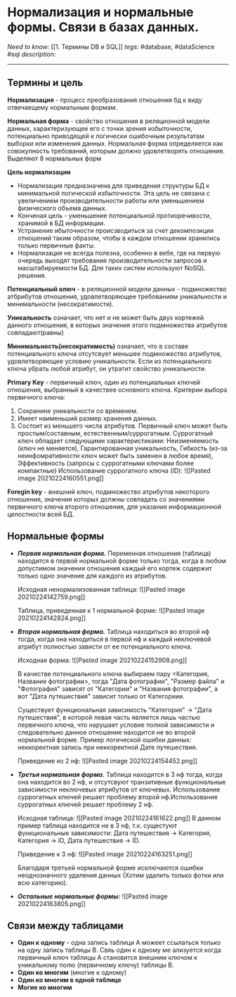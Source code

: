 # Нормализация и нормальные формы. Связи в базах данных.
*Need to know:* [[1. Термины DB и SQL]]
*tegs:* #database, #dataScience #sql 
*description:*

---
## Термины и цель
**Нормализация** - процесс преобразования отношения бд к виду отвечаещему нормальным формам.

**Нормальная форма** - свойство отношения в реляционной модели данных, характеризующее его с точки зрения избыточности, потенциально приводящей к логически ошибочным результатам выборки или изменения данных. Нормальная форма определяется как совокупность требований, которым должно удовлетворять отношение. Выделяют 8 нормальных форм

**Цель нормализации**
- Нормализация предназначена для приведения структуры БД к минимальной логической избыточности. Эта цель не связана с увеличением производительности работы или уменьшением физического объема данных. 
- Конченая цель - уменьшение потенциальной протиоречивости, хранимой в БД информации.
- Устранение ибыточности происзводиться за счет декомпозиции отношений таким образом, чтобы в каждом отношении хранились только первичные факты.
- Нормализация не всегда полезна, особенно в вебе, где на первую очередь выходят требования производительности запросов и масштабируемости БД. Для таких систем используют NoSQL решения.

**Потенциальный ключ** - в реляционной модели данных - подмножество атбрибутов отношения, удовлетворяющее требованиям уникальности и минимальности (несократимости).

**Уникальность** означает, что нет и не может быть двух кортежей данного отношения, в которых значения этого подмножества атрибутов совпадают(равны)

**Минимальность(несократимость)** означает, что в составе потенциального ключа отсутсвует меньшее подмножество атрибутов, удовлетворяющее условию уникальности. Если из потенциального ключа убрать любой атрибут, он утратит свойство уникальности.

**Primary Key** - первичный ключ, один из потенциальных ключей отношения, выбранный в качествее основного ключа. Критерии выбора первичного ключа:
1. Сохранине уникальности со временем.
2. Имеет наименьший размер хранения данных.
3. Состоит из меньшего числа атрибутов.
Первичный ключ может быть простым/составным, естественным/суррогатным. Суррогатный ключ обладает следующими характеристиками: Неизменяемость (ключ не меняется), Гарантированная уникальность, Гибкость (из-за неинфомративности ключ может быть заменен в любое время), Эффективность (запросы с суррогатными ключами более компактные)
Использование суррогатного ключа (ID):
	![[Pasted image 20210224160551.png]]
	
**Foregin key** - внешний ключ, подмножество атрибутов некоторого отношения, значения которых должны совпадать со значениями первичного ключа второго отношения, для указания информационной целостности всей БД.

## Нормальные формы
- ***Первая нормальная форма.*** Переменная отношения (таблица) находится в первой нормальной форме только тогда, когда в любом допустимом значении отношения каждый его кортеж содержит только одно значение для каждого из атрибутов.

	Исходная ненормализованная таблица:
	![[Pasted image 20210224142759.png]]

	Таблица, приведенная к 1 нормальной форме:
	![[Pasted image 20210224142824.png]]

- ***Вторая нормальная форма.*** Таблица находиться во второй нф тогда, когда она находиться в первой нф и каждый неключевой атрибут полностью зависти от ее потенциального ключа.

	Исходная форма:
	![[Pasted image 20210224152908.png]]
	
	В качестве потенциального ключа выбираем пару <Категория, Название фотографии>, тогда "Дата фотографии", "Размер файла" и "Фотография" зависят от "Категории" и "Названия фотографии", а вот "Дата путешествия" зависит только от Категориии.
	
	Существует функциональная зависимость "Категория" -> "Дата путешествия", в которой левая часть является лишь частью первичного ключа, что нарушает условие полной зависимости и следовательно данное отношение находится не во второй нормальной форме. Пример логической ошибки данных: неккоректная запись при неккоректной Дате путешествия.
	
	Приведение ко 2 нф:
	![[Pasted image 20210224154452.png]]
	
- ***Третья нормальная форма.*** Таблица находится в 3 нф тогда, когда она находится во 2 нф, и отсутсвуют транзитивные функциональные зависимости неключевых атрибутов от ключевых. Использование суррогатных ключей решает проблему второй нф.Использование суррогатных ключей решает проблему 2 нф.

	Исходная таблица:
	![[Pasted image 20210224161622.png]]
	В данном пример таблица находится не в 3 нф, т.к. сущестуют функциональные зависимости: Дата путешествия -> Категория, Категория -> ID, Дата путешествия -> ID.
	
	Приведение к 3 нф:
	![[Pasted image 20210224163251.png]]
	
	Благодаря третьей нормальной форме исключаются ошибки неоднозначного удаления данных (Хотим удалить только фотки или всю категорию).
	
- ***Остальные нормальные формы:***
	![[Pasted image 20210224163805.png]]
	

## Связи между таблицами
- **Один к одному** - одна запись таблици А можеет ссылаться только на одну запись таблицы B. Свяь один к одному ме ализуется когда первичный ключ таблицы А становится внешним ключом к уникальному полю (первичному ключу) таблицы B.
- **Один ко многим** (многие к одному)
- **Один ко многим в одной таблице**
- **Могие ко многим**